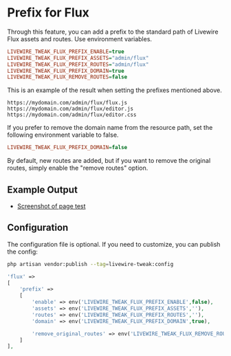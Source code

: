 # Prefix for Flux

Through this feature, you can add a prefix to the standard path of Livewire Flux assets and routes. Use environment variables.

```ini
LIVEWIRE_TWEAK_FLUX_PREFIX_ENABLE=true
LIVEWIRE_TWEAK_FLUX_PREFIX_ASSETS="admin/flux"
LIVEWIRE_TWEAK_FLUX_PREFIX_ROUTES="admin/flux"
LIVEWIRE_TWEAK_FLUX_PREFIX_DOMAIN=true
LIVEWIRE_TWEAK_FLUX_REMOVE_ROUTES=false
```

This is an example of the result when setting the prefixes mentioned above.

```
https://mydomain.com/admin/flux/flux.js
https://mydomain.com/admin/flux/editor.js
https://mydomain.com/admin/flux/editor.css
```

If you prefer to remove the domain name from the resource path, set the following environment variable to false.

```ini
LIVEWIRE_TWEAK_FLUX_PREFIX_DOMAIN=false
```

By default, new routes are added, but if you want to remove the original routes, simply enable the "remove routes" option.

## Example Output

- [Screenshot of page test](../images/flux-result.jpg)  

## Configuration

The configuration file is optional. If you need to customize, you can publish the config:

```bash
php artisan vendor:publish --tag=livewire-tweak:config
```

```php
'flux' =>
[
    'prefix' =>
    [
        'enable' => env('LIVEWIRE_TWEAK_FLUX_PREFIX_ENABLE',false),
        'assets' => env('LIVEWIRE_TWEAK_FLUX_PREFIX_ASSETS',''),
        'routes' => env('LIVEWIRE_TWEAK_FLUX_PREFIX_ROUTES',''),
        'domain' => env('LIVEWIRE_TWEAK_FLUX_PREFIX_DOMAIN',true),

        'remove_original_routes' => env('LIVEWIRE_TWEAK_FLUX_REMOVE_ROUTES',false),
    ]
],
```
